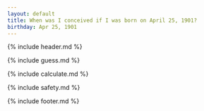 ```yaml
---
layout: default
title: When was I conceived if I was born on April 25, 1901?
birthday: Apr 25, 1901
---
```


{% include header.md %}

{% include guess.md %}

{% include calculate.md %}

{% include safety.md %}

{% include footer.md %}



